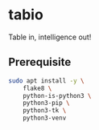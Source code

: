 # tabio
Table in, intelligence out!

## Prerequisite

```bash
sudo apt install -y \
    flake8 \
    python-is-python3 \
    python3-pip \
    python3-tk \
    python3-venv
```
